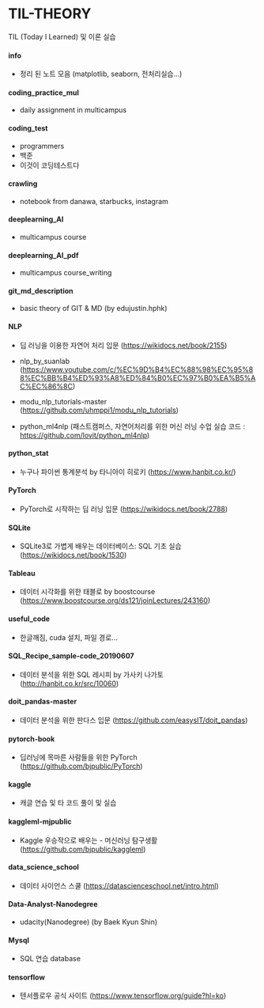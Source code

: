# TIL-THEORY
TIL (Today I Learned)  및 이론 실습



#### info 

- 정리 된 노트 모음 (matplotlib, seaborn, 전처리실습...)   

  

#### coding_practice_mul  

- daily assignment in multicampus    

  

#### coding_test  

- programmers  
- 백준  
- 이것이 코딩테스트다     

  

#### crawling   

- notebook from danawa, starbucks, instagram    

  

#### deeplearning_AI  

- multicampus course   

  

#### deeplearning_AI_pdf   

- multicampus course_writing  

  

#### git_md_description   

- basic theory of GIT & MD (by edujustin.hphk)    

  

#### NLP 

- 딥 러닝을 이용한 자연어 처리 입문 (https://wikidocs.net/book/2155)  

- nlp_by_suanlab (https://www.youtube.com/c/%EC%9D%B4%EC%88%98%EC%95%88%EC%BB%B4%ED%93%A8%ED%84%B0%EC%97%B0%EA%B5%AC%EC%86%8C)  

- modu_nlp_tutorials-master (https://github.com/uhmppi1/modu_nlp_tutorials)  

- python_ml4nlp (패스트캠퍼스, 자연어처리를 위한 머신 러닝 수업 실습 코드 : https://github.com/lovit/python_ml4nlp)

  

#### python_stat   

- 누구나 파이썬 통계분석 by 타니아이 히로키 (https://www.hanbit.co.kr/)    

  

#### PyTorch  

- PyTorch로 시작하는 딥 러닝 입문 (https://wikidocs.net/book/2788)    

  

#### SQLite   

- SQLite3로 가볍게 배우는 데이터베이스: SQL 기초 실습 (https://wikidocs.net/book/1530)   

   

#### Tableau   

- 데이터 시각화를 위한 태블로 by boostcourse (https://www.boostcourse.org/ds121/joinLectures/243160)    

  

#### useful_code   

- 한글깨짐, cuda 설치, 파일 경로...    

  

#### SQL_Recipe_sample-code_20190607   

- 데이터 분석을 위한 SQL 레시피 by 가사키 나가토 (http://hanbit.co.kr/src/10060)    

  

#### doit_pandas-master  

- 데이터 분석을 위한 판다스 입문 (https://github.com/easysIT/doit_pandas)    


  

#### pytorch-book   

- 딥러닝에 목마른 사람들을 위한 PyTorch (https://github.com/bjpublic/PyTorch)   

   

#### kaggle   

- 캐글 연습 및 타 코드 풀이 및 실습  

  

#### kaggleml-mjpublic   

- Kaggle 우승작으로 배우는 - 머신러닝 탐구생활 (https://github.com/bjpublic/kaggleml)    

  

#### data_science_school   

- 데이터 사이언스 스쿨 (https://datascienceschool.net/intro.html)  

  

#### Data-Analyst-Nanodegree   

- udacity(Nanodegree) (by Baek Kyun Shin)  

  

#### Mysql  

- SQL 연습 database  

  

#### tensorflow  

- 텐서플로우 공식 사이트 (https://www.tensorflow.org/guide?hl=ko)  





